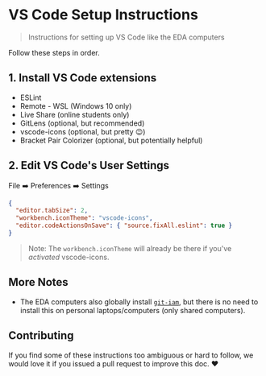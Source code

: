 # VS Code Setup Instructions

> Instructions for setting up VS Code like the EDA computers

Follow these steps in order.

## 1. Install VS Code extensions

  * ESLint
  * Remote - WSL  (Windows 10 only)
  * Live Share (online students only)
  * GitLens (optional, but recommended)
  * vscode-icons (optional, but pretty :wink:)
  * Bracket Pair Colorizer (optional, but potentially helpful)

## 2. Edit VS Code's User Settings

File :arrow_right: Preferences :arrow_right: Settings

```json
{
  "editor.tabSize": 2,
  "workbench.iconTheme": "vscode-icons",
  "editor.codeActionsOnSave": { "source.fixAll.eslint": true }
}
```

> Note: The `workbench.iconTheme` will already be there if you've _activated_ vscode-icons.

## More Notes

* The EDA computers also globally install [`git-iam`](https://npmjs.com/package/git-iam), but there is no need to install this on personal laptops/computers (only shared computers).

## Contributing

If you find some of these instructions too ambiguous or hard to follow, we would love it if you issued a pull request to improve this doc. :heart:

